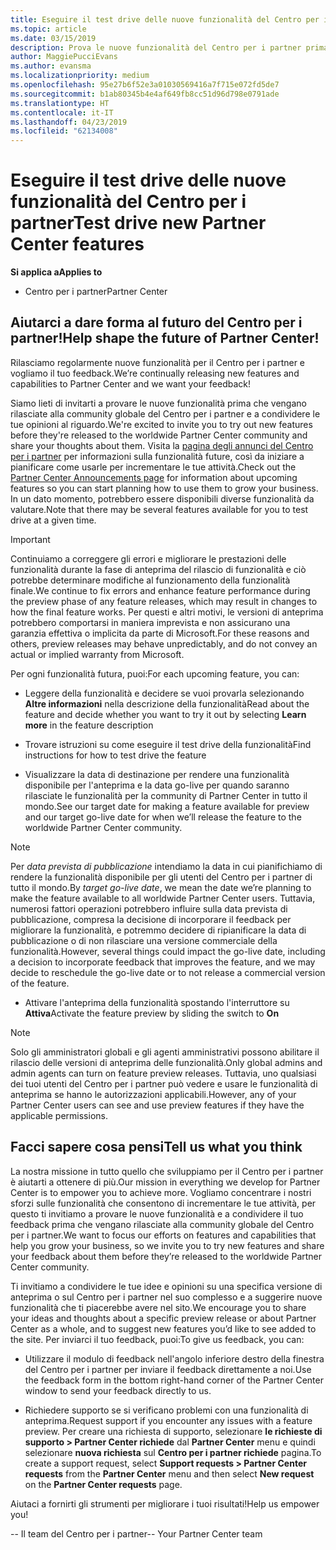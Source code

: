 ```yaml
---
title: Eseguire il test drive delle nuove funzionalità del Centro per i partner
ms.topic: article
ms.date: 03/15/2019
description: Prova le nuove funzionalità del Centro per i partner prima che vengano rilasciate e facci sapere cosa ne pensi. Aiutarci a dare forma al futuro del Centro per i partner!
author: MaggiePucciEvans
ms.author: evansma
ms.localizationpriority: medium
ms.openlocfilehash: 95e27b6f52e3a01030569416a7f715e072fd5de7
ms.sourcegitcommit: b1ab80345b4e4af649fb8cc51d96d798e0791ade
ms.translationtype: HT
ms.contentlocale: it-IT
ms.lasthandoff: 04/23/2019
ms.locfileid: "62134008"
---
```

# <a name="test-drive-new-partner-center-features"></a><span data-ttu-id="e7d93-104">Eseguire il test drive delle nuove funzionalità del Centro per i partner</span><span class="sxs-lookup"><span data-stu-id="e7d93-104">Test drive new Partner Center features</span></span>

<span data-ttu-id="e7d93-105">**Si applica a**</span><span class="sxs-lookup"><span data-stu-id="e7d93-105">**Applies to**</span></span>

- <span data-ttu-id="e7d93-106">Centro per i partner</span><span class="sxs-lookup"><span data-stu-id="e7d93-106">Partner Center</span></span>

## <a name="help-shape-the-future-of-partner-center"></a><span data-ttu-id="e7d93-107">Aiutarci a dare forma al futuro del Centro per i partner!</span><span class="sxs-lookup"><span data-stu-id="e7d93-107">Help shape the future of Partner Center!</span></span>

<span data-ttu-id="e7d93-108">Rilasciamo regolarmente nuove funzionalità per il Centro per i partner e vogliamo il tuo feedback.</span><span class="sxs-lookup"><span data-stu-id="e7d93-108">We’re continually releasing new features and capabilities to Partner Center and we want your feedback!</span></span> 

<span data-ttu-id="e7d93-109">Siamo lieti di invitarti a provare le nuove funzionalità prima che vengano rilasciate alla community globale del Centro per i partner e a condividere le tue opinioni al riguardo.</span><span class="sxs-lookup"><span data-stu-id="e7d93-109">We're excited to invite you to try out new features before they're released to the worldwide Partner Center community and share your thoughts about them.</span></span> <span data-ttu-id="e7d93-110">Visita la [pagina degli annunci del Centro per i partner](https://partnercenter.microsoft.com/pcv/announcements) per informazioni sulla funzionalità future, così da iniziare a pianificare come usarle per incrementare le tue attività.</span><span class="sxs-lookup"><span data-stu-id="e7d93-110">Check out the [Partner Center Announcements page](https://partnercenter.microsoft.com/pcv/announcements) for information about upcoming features so you can start planning how to use them to grow your business.</span></span> <span data-ttu-id="e7d93-111">In un dato momento, potrebbero essere disponibili diverse funzionalità da valutare.</span><span class="sxs-lookup"><span data-stu-id="e7d93-111">Note that there may be several features available for you to test drive at a given time.</span></span>

> [!IMPORTANT]  
> <span data-ttu-id="e7d93-112">Continuiamo a correggere gli errori e migliorare le prestazioni delle funzionalità durante la fase di anteprima del rilascio di funzionalità e ciò potrebbe determinare modifiche al funzionamento della funzionalità finale.</span><span class="sxs-lookup"><span data-stu-id="e7d93-112">We continue to fix errors and enhance feature performance during the preview phase of any feature releases, which may result in changes to how the final feature works.</span></span> <span data-ttu-id="e7d93-113">Per questi e altri motivi, le versioni di anteprima potrebbero comportarsi in maniera imprevista e non assicurano una garanzia effettiva o implicita da parte di Microsoft.</span><span class="sxs-lookup"><span data-stu-id="e7d93-113">For these reasons and others, preview releases may behave unpredictably, and do not convey an actual or implied warranty from Microsoft.</span></span>

<span data-ttu-id="e7d93-114">Per ogni funzionalità futura, puoi:</span><span class="sxs-lookup"><span data-stu-id="e7d93-114">For each upcoming feature, you can:</span></span>

- <span data-ttu-id="e7d93-115">Leggere della funzionalità e decidere se vuoi provarla selezionando **Altre informazioni** nella descrizione della funzionalità</span><span class="sxs-lookup"><span data-stu-id="e7d93-115">Read about the feature and decide whether you want to try it out by selecting **Learn more** in the feature description</span></span> 

- <span data-ttu-id="e7d93-116">Trovare istruzioni su come eseguire il test drive della funzionalità</span><span class="sxs-lookup"><span data-stu-id="e7d93-116">Find instructions for how to test drive the feature</span></span>

- <span data-ttu-id="e7d93-117">Visualizzare la data di destinazione per rendere una funzionalità disponibile per l'anteprima e la data go-live per quando saranno rilasciate le funzionalità per la community di Partner Center in tutto il mondo.</span><span class="sxs-lookup"><span data-stu-id="e7d93-117">See our target date for making a feature available for preview and our target go-live date for when we’ll release the feature to the worldwide Partner Center community.</span></span>

> [!NOTE]  
>  <span data-ttu-id="e7d93-118">Per *data prevista di pubblicazione* intendiamo la data in cui pianifichiamo di rendere la funzionalità disponibile per gli utenti del Centro per i partner di tutto il mondo.</span><span class="sxs-lookup"><span data-stu-id="e7d93-118">By *target go-live date*, we mean the date we’re planning to make the feature available to all worldwide Partner Center users.</span></span> <span data-ttu-id="e7d93-119">Tuttavia, numerosi fattori operazioni potrebbero influire sulla data prevista di pubblicazione, compresa la decisione di incorporare il feedback per migliorare la funzionalità, e potremmo decidere di ripianificare la data di pubblicazione o di non rilasciare una versione commerciale della funzionalità.</span><span class="sxs-lookup"><span data-stu-id="e7d93-119">However, several things could impact the go-live date, including a decision to incorporate feedback that improves the feature, and we may decide to reschedule the go-live date or to not release a commercial version of the feature.</span></span>  

- <span data-ttu-id="e7d93-120">Attivare l'anteprima della funzionalità spostando l'interruttore su **Attiva**</span><span class="sxs-lookup"><span data-stu-id="e7d93-120">Activate the feature preview by sliding the switch to **On**</span></span>

> [!NOTE]  
>  <span data-ttu-id="e7d93-121">Solo gli amministratori globali e gli agenti amministrativi possono abilitare il rilascio delle versioni di anteprima delle funzionalità.</span><span class="sxs-lookup"><span data-stu-id="e7d93-121">Only global admins and admin agents can turn on feature preview releases.</span></span> <span data-ttu-id="e7d93-122">Tuttavia, uno qualsiasi dei tuoi utenti del Centro per i partner può vedere e usare le funzionalità di anteprima se hanno le autorizzazioni applicabili.</span><span class="sxs-lookup"><span data-stu-id="e7d93-122">However, any of your Partner Center users can see and use preview features if they have the applicable permissions.</span></span>
 
## <a name="tell-us-what-you-think"></a><span data-ttu-id="e7d93-123">Facci sapere cosa pensi</span><span class="sxs-lookup"><span data-stu-id="e7d93-123">Tell us what you think</span></span>

<span data-ttu-id="e7d93-124">La nostra missione in tutto quello che sviluppiamo per il Centro per i partner è aiutarti a ottenere di più.</span><span class="sxs-lookup"><span data-stu-id="e7d93-124">Our mission in everything we develop for Partner Center is to empower you to achieve more.</span></span> <span data-ttu-id="e7d93-125">Vogliamo concentrare i nostri sforzi sulle funzionalità che consentono di incrementare le tue attività, per questo ti invitiamo a provare le nuove funzionalità e a condividere il tuo feedback prima che vengano rilasciate alla community globale del Centro per i partner.</span><span class="sxs-lookup"><span data-stu-id="e7d93-125">We want to focus our efforts on features and capabilities that help you grow your business, so we invite you to try new features and share your feedback about them before they’re released to the worldwide Partner Center community.</span></span> 

<span data-ttu-id="e7d93-126">Ti invitiamo a condividere le tue idee e opinioni su una specifica versione di anteprima o sul Centro per i partner nel suo complesso e a suggerire nuove funzionalità che ti piacerebbe avere nel sito.</span><span class="sxs-lookup"><span data-stu-id="e7d93-126">We encourage you to share your ideas and thoughts about a specific preview release or about Partner Center as a whole, and to suggest new features you’d like to see added to the site.</span></span> <span data-ttu-id="e7d93-127">Per inviarci il tuo feedback, puoi:</span><span class="sxs-lookup"><span data-stu-id="e7d93-127">To give us feedback, you can:</span></span>  

-   <span data-ttu-id="e7d93-128">Utilizzare il modulo di feedback nell'angolo inferiore destro della finestra del Centro per i partner per inviare il feedback direttamente a noi.</span><span class="sxs-lookup"><span data-stu-id="e7d93-128">Use the feedback form in the bottom right-hand corner of the Partner Center window to send your feedback directly to us.</span></span> 

-   <span data-ttu-id="e7d93-129">Richiedere supporto se si verificano problemi con una funzionalità di anteprima.</span><span class="sxs-lookup"><span data-stu-id="e7d93-129">Request support if you encounter any issues with a feature preview.</span></span> <span data-ttu-id="e7d93-130">Per creare una richiesta di supporto, selezionare **le richieste di supporto > Partner Center richiede** dal **Partner Center** menu e quindi selezionare **nuova richiesta** sul **Centro per i partner richiede** pagina.</span><span class="sxs-lookup"><span data-stu-id="e7d93-130">To create a support request, select **Support requests > Partner Center requests** from the **Partner Center** menu and then select **New request** on the **Partner Center requests** page.</span></span>

<span data-ttu-id="e7d93-131">Aiutaci a fornirti gli strumenti per migliorare i tuoi risultati!</span><span class="sxs-lookup"><span data-stu-id="e7d93-131">Help us empower you!</span></span>

<span data-ttu-id="e7d93-132">-- Il team del Centro per i partner</span><span class="sxs-lookup"><span data-stu-id="e7d93-132">-- Your Partner Center team</span></span>

